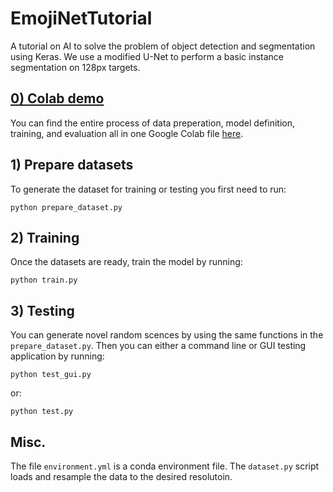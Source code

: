 # EmojiNetTutorial
A tutorial on AI to solve the problem of object detection and segmentation using Keras. We use a modified U-Net to perform a basic instance segmentation on 128px targets.

## [0) Colab demo](https://github.com/ialhashim/EmojiNetTutorial/blob/master/EmojiNetTutorial.ipynb)
You can find the entire process of data preperation, model definition, training, and evaluation all in one Google Colab file [here](https://github.com/ialhashim/EmojiNetTutorial/blob/master/EmojiNetTutorial.ipynb).

## 1) Prepare datasets
To generate the dataset for training or testing you first need to run:
```
python prepare_dataset.py
```

## 2) Training
Once the datasets are ready, train the model by running:
```
python train.py
```

## 3) Testing
You can generate novel random scences by using the same functions in the ```prepare_dataset.py```. Then you can either a command line or GUI testing application by running:
```
python test_gui.py
```
or:
```
python test.py
```

## Misc.
The file ```environment.yml``` is a conda environment file. The ```dataset.py``` script loads and resample the data to the desired resolutoin.
